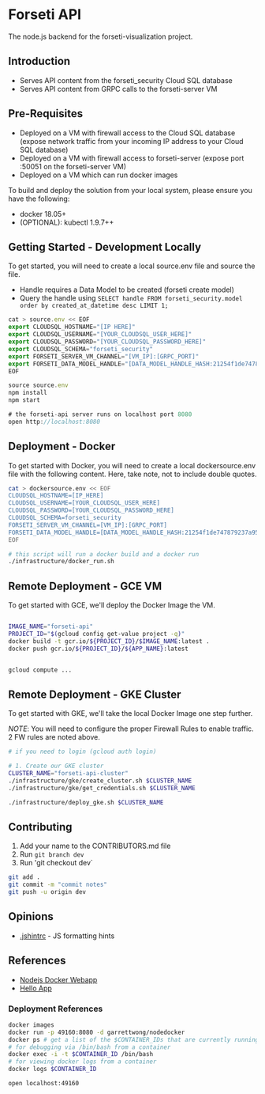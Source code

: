 # Forseti API

The node.js backend for the forseti-visualization project.  

## Introduction

* Serves API content from the forseti_security Cloud SQL database
* Serves API content from GRPC calls to the forseti-server VM

## Pre-Requisites

* Deployed on a VM with firewall access to the Cloud SQL database (expose network traffic from your incoming IP address to your Cloud SQL database)
* Deployed on a VM with firewall access to forseti-server (expose port :50051 on the forseti-server VM)
* Deployed on a VM which can run docker images

To build and deploy the solution from your local system, please ensure you have the following:

* docker 18.05+
* (OPTIONAL): kubectl 1.9.7++

## Getting Started - Development Locally

To get started, you will need to create a local source.env file and source the file.

* Handle requires a Data Model to be created (forseti create model)
* Query the handle using `SELECT handle FROM forseti_security.model order by created_at_datetime desc LIMIT 1;` 

```javascript
cat > source.env << EOF
export CLOUDSQL_HOSTNAME="[IP HERE]"
export CLOUDSQL_USERNAME="[YOUR_CLOUDSQL_USER_HERE]"
export CLOUDSQL_PASSWORD="[YOUR_CLOUDSQL_PASSWORD_HERE]"
export CLOUDSQL_SCHEMA="forseti_security"
export FORSETI_SERVER_VM_CHANNEL="[VM_IP]:[GRPC_PORT]"
export FORSETI_DATA_MODEL_HANDLE="[DATA_MODEL_HANDLE_HASH:21254f1de747879237a95cb552e80844]"
EOF

source source.env
npm install
npm start

# the forseti-api server runs on localhost port 8080
open http://localhost:8080
```

## Deployment - Docker

To get started with Docker, you will need to create a local dockersource.env file with the following content.  Here, take note, not to include double quotes.

```bash
cat > dockersource.env << EOF
CLOUDSQL_HOSTNAME=[IP_HERE]
CLOUDSQL_USERNAME=[YOUR_CLOUDSQL_USER_HERE]
CLOUDSQL_PASSWORD=[YOUR_CLOUDSQL_PASSWORD_HERE]
CLOUDSQL_SCHEMA=forseti_security
FORSETI_SERVER_VM_CHANNEL=[VM_IP]:[GRPC_PORT]
FORSETI_DATA_MODEL_HANDLE=[DATA_MODEL_HANDLE_HASH:21254f1de747879237a95cb552e80844]
EOF

# this script will run a docker build and a docker run
./infrastructure/docker_run.sh
```

## Remote Deployment - GCE VM

To get started with GCE, we'll deploy the Docker Image the VM.

```bash

IMAGE_NAME="forseti-api"
PROJECT_ID="$(gcloud config get-value project -q)"
docker build -t gcr.io/${PROJECT_ID}/$IMAGE_NAME:latest .
docker push gcr.io/${PROJECT_ID}/${APP_NAME}:latest


gcloud compute ...

```


## Remote Deployment - GKE Cluster

To get started with GKE, we'll take the local Docker Image one step further.

_NOTE_: You will need to configure the proper Firewall Rules to enable traffic.  2 FW rules are noted above.

```bash
# if you need to login (gcloud auth login) 

# 1. Create our GKE cluster
CLUSTER_NAME="forseti-api-cluster"
./infrastructure/gke/create_cluster.sh $CLUSTER_NAME
./infrastructure/gke/get_credentials.sh $CLUSTER_NAME

./infrastructure/deploy_gke.sh $CLUSTER_NAME
```

## Contributing

1. Add your name to the CONTRIBUTORS.md file
2. Run `git branch dev`
3. Run 'git checkout dev`

```bash
git add .
git commit -m "commit notes"
git push -u origin dev
```

## Opinions

* [.jshintrc](https://stackoverflow.com/questions/36318895/vs-code-with-es6) - JS formatting hints

## References

* [Nodejs Docker Webapp](https://nodejs.org/en/docs/guides/nodejs-docker-webapp/)
* [Hello App](https://cloud.google.com/kubernetes-engine/docs/tutorials/hello-app)

### Deployment References

```bash
docker images
docker run -p 49160:8080 -d garrettwong/nodedocker
docker ps # get a list of the $CONTAINER_IDs that are currently running
# for debugging via /bin/bash from a container
docker exec -i -t $CONTAINER_ID /bin/bash
# for viewing docker logs from a container
docker logs $CONTAINER_ID

open localhost:49160
```